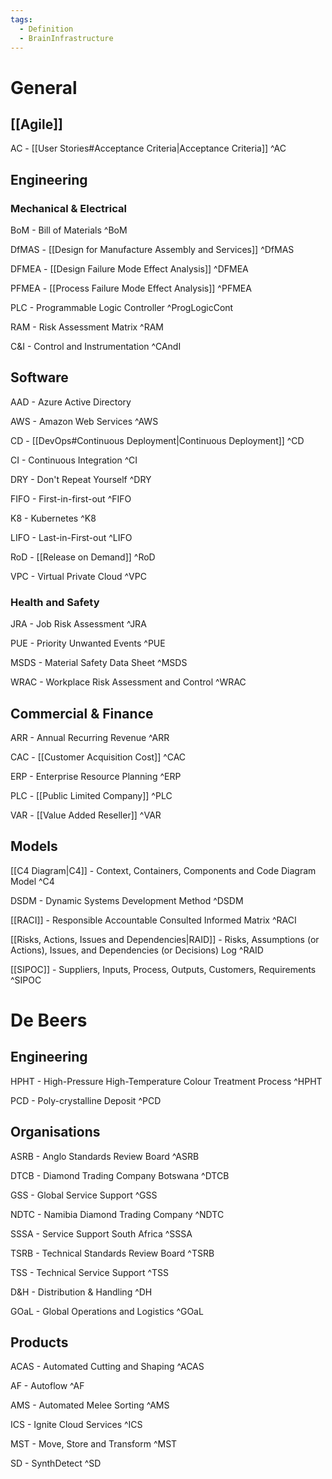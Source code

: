 ```yaml
---
tags:
  - Definition
  - BrainInfrastructure
---
```

# General
## [[Agile]]
AC - [[User Stories#Acceptance Criteria|Acceptance Criteria]] ^AC
## Engineering
### Mechanical & Electrical
BoM - Bill of Materials ^BoM

DfMAS - [[Design for Manufacture Assembly and Services]] ^DfMAS

DFMEA - [[Design Failure Mode Effect Analysis]] ^DFMEA

PFMEA - [[Process Failure Mode Effect Analysis]] ^PFMEA

PLC - Programmable Logic Controller ^ProgLogicCont

RAM - Risk Assessment Matrix ^RAM

C&I - Control and Instrumentation ^CAndI
## Software
AAD - Azure Active Directory

AWS - Amazon Web Services ^AWS

CD - [[DevOps#Continuous Deployment|Continuous Deployment]] ^CD

CI - Continuous Integration ^CI

DRY - Don't Repeat Yourself ^DRY

FIFO - First-in-first-out ^FIFO

K8 - Kubernetes ^K8

LIFO - Last-in-First-out ^LIFO

RoD - [[Release on Demand]] ^RoD

VPC - Virtual Private Cloud ^VPC
### Health and Safety
JRA - Job Risk Assessment ^JRA

PUE - Priority Unwanted Events ^PUE

MSDS - Material Safety Data Sheet ^MSDS

WRAC - Workplace Risk Assessment and Control ^WRAC
## Commercial & Finance
ARR - Annual Recurring Revenue ^ARR

CAC - [[Customer Acquisition Cost]] ^CAC

ERP - Enterprise Resource Planning ^ERP

PLC - [[Public Limited Company]] ^PLC

VAR - [[Value Added Reseller]] ^VAR
## Models
[[C4  Diagram|C4]] - Context, Containers, Components and Code Diagram Model ^C4

DSDM - Dynamic Systems Development Method ^DSDM

[[RACI]] - Responsible Accountable Consulted Informed Matrix ^RACI

[[Risks, Actions, Issues and Dependencies|RAID]] - Risks, Assumptions (or Actions), Issues, and Dependencies (or Decisions) Log ^RAID

[[SIPOC]] - Suppliers, Inputs, Process, Outputs, Customers, Requirements ^SIPOC

# De Beers
## Engineering
HPHT - High-Pressure High-Temperature Colour Treatment Process ^HPHT

PCD - Poly-crystalline Deposit ^PCD
## Organisations
ASRB - Anglo Standards Review Board ^ASRB

DTCB - Diamond Trading Company Botswana ^DTCB

GSS - Global Service Support ^GSS

NDTC - Namibia Diamond Trading Company ^NDTC

SSSA - Service Support South Africa ^SSSA

TSRB - Technical Standards Review Board ^TSRB

TSS - Technical Service Support ^TSS

D&H - Distribution & Handling ^DH

GOaL - Global Operations and Logistics ^GOaL
## Products
ACAS - Automated Cutting and Shaping ^ACAS

AF - Autoflow ^AF

AMS - Automated Melee Sorting ^AMS

ICS - Ignite Cloud Services ^ICS

MST - Move, Store and Transform ^MST

SD - SynthDetect ^SD